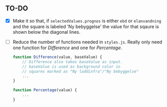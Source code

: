 ## TO-DO

- [x] Make it so that, if `selectedValues.prognos` is either `ebd` or `elanvandning` and the square is labeled 'Ny bebyggelse' the value for that sqaure is shown below the diagonal lines.
- [ ] Reduce the number of functions needed in `styles.js`. Really only need one function for _Difference_ and one for _Percentage_.

  ```js
  function Difference(value, baseValue) {
      // Difference also takes baseValue as input.
      // baseValue is used as background color in
      // squares marked as "Ny laddinfra"/"Ny bebyggelse"
      ...
  }

  function Percentage(value) {
      ...
  }
  ```
